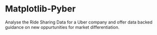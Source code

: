 # Matplotlib-Pyber

Analyse the Ride Sharing Data for a Uber company and offer data backed guidance on new oppurtunities for market differentiation.
